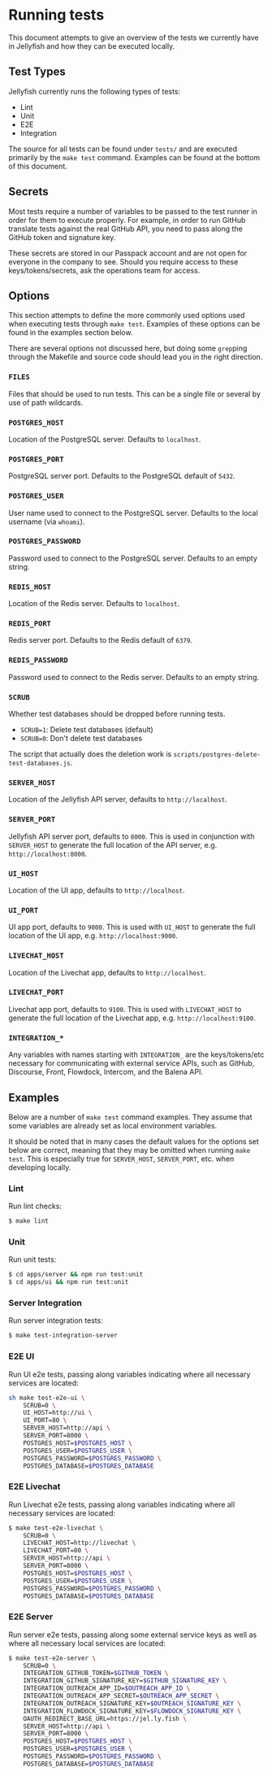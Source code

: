 # Running tests

This document attempts to give an overview of the tests we currently have in Jellyfish and how they can be executed locally.

## Test Types
Jellyfish currently runs the following types of tests:
- Lint
- Unit
- E2E
- Integration

The source for all tests can be found under `tests/` and are executed primarily by the `make test` command. Examples can be found at the bottom of this document.

## Secrets
Most tests require a number of variables to be passed to the test runner in order for them to execute properly. For example, in order to run GitHub translate tests against the real GitHub API, you need to pass along the GitHub token and signature key.

These secrets are stored in our Passpack account and are not open for everyone in the company to see. Should you require access to these keys/tokens/secrets, ask the operations team for access.

## Options
This section attempts to define the more commonly used options used when executing tests through `make test`.  Examples of these options can be found in the examples section below.

There are several options not discussed here, but doing some `grep`ping through the Makefile and source code should lead you in the right direction.

### `FILES`
Files that should be used to run tests.
This can be a single file or several by use of path wildcards.

### `POSTGRES_HOST`
Location of the PostgreSQL server.
Defaults to `localhost`.

### `POSTGRES_PORT`
PostgreSQL server port.
Defaults to the PostgreSQL default of `5432`.

### `POSTGRES_USER`
User name used to connect to the PostgreSQL server.
Defaults to the local username (via `whoami`).

### `POSTGRES_PASSWORD`
Password used to connect to the PostgreSQL server.
Defaults to an empty string.

### `REDIS_HOST`
Location of the Redis server.
Defaults to `localhost`.

### `REDIS_PORT`
Redis server port.
Defaults to the Redis default of `6379`.

### `REDIS_PASSWORD`
Password used to connect to the Redis server.
Defaults to an empty string.

### `SCRUB`
Whether test databases should be dropped before running tests.
- `SCRUB=1`: Delete test databases (default)
- `SCRUB=0`: Don't delete test databases

The script that actually does the deletion work is `scripts/postgres-delete-test-databases.js`.

### `SERVER_HOST`
Location of the Jellyfish API server, defaults to `http://localhost`.

### `SERVER_PORT`
Jellyfish API server port, defaults to `8000`.
This is used in conjunction with `SERVER_HOST` to generate the full location of the API server, e.g. `http://localhost:8000`.

### `UI_HOST`
Location of the UI app, defaults to `http://localhost`.

### `UI_PORT`
UI app port, defaults to `9000`.
This is used with `UI_HOST` to generate the full location of the UI app, e.g. `http://localhost:9000`.

### `LIVECHAT_HOST`
Location of the Livechat app, defaults to `http://localhost`.

### `LIVECHAT_PORT`
Livechat app port, defaults to `9100`.
This is used with `LIVECHAT_HOST` to generate the full location of the Livechat app, e.g. `http://localhost:9100`.

### `INTEGRATION_*`
Any variables with names starting with `INTEGRATION_` are the keys/tokens/etc necessary for communicating with external service APIs, such as GitHub, Discourse, Front, Flowdock, Intercom, and the Balena API.

## Examples
Below are a number of `make test` command examples. They assume that some variables are already set as local environment variables.

It should be noted that in many cases the default values for the options set below are correct, meaning that they may be omitted when running `make test`. This is especially true for `SERVER_HOST`, `SERVER_PORT`, etc. when developing locally.

### Lint
Run lint checks:
```sh
$ make lint
```

### Unit
Run unit tests:
```sh
$ cd apps/server && npm run test:unit
$ cd apps/ui && npm run test:unit
```

### Server Integration
Run server integration tests:
```sh
$ make test-integration-server
```

### E2E UI
Run UI e2e tests, passing along variables indicating where all necessary services are located:
```sh
sh make test-e2e-ui \
	SCRUB=0 \
	UI_HOST=http://ui \
	UI_PORT=80 \
	SERVER_HOST=http://api \
	SERVER_PORT=8000 \
	POSTGRES_HOST=$POSTGRES_HOST \
	POSTGRES_USER=$POSTGRES_USER \
	POSTGRES_PASSWORD=$POSTGRES_PASSWORD \
	POSTGRES_DATABASE=$POSTGRES_DATABASE
```

### E2E Livechat
Run Livechat e2e tests, passing along variables indicating where all necessary services are located:
```sh
$ make test-e2e-livechat \
	SCRUB=0 \
	LIVECHAT_HOST=http://livechat \
	LIVECHAT_PORT=80 \
	SERVER_HOST=http://api \
	SERVER_PORT=8000 \
	POSTGRES_HOST=$POSTGRES_HOST \
	POSTGRES_USER=$POSTGRES_USER \
	POSTGRES_PASSWORD=$POSTGRES_PASSWORD \
	POSTGRES_DATABASE=$POSTGRES_DATABASE
```

### E2E Server
Run server e2e tests, passing along some external service keys as well as where all necessary local services are located:
```sh
$ make test-e2e-server \
	SCRUB=0 \
	INTEGRATION_GITHUB_TOKEN=$GITHUB_TOKEN \
	INTEGRATION_GITHUB_SIGNATURE_KEY=$GITHUB_SIGNATURE_KEY \
	INTEGRATION_OUTREACH_APP_ID=$OUTREACH_APP_ID \
	INTEGRATION_OUTREACH_APP_SECRET=$OUTREACH_APP_SECRET \
	INTEGRATION_OUTREACH_SIGNATURE_KEY=$OUTREACH_SIGNATURE_KEY \
	INTEGRATION_FLOWDOCK_SIGNATURE_KEY=$FLOWDOCK_SIGNATURE_KEY \
	OAUTH_REDIRECT_BASE_URL=https://jel.ly.fish \
	SERVER_HOST=http://api \
	SERVER_PORT=8000 \
	POSTGRES_HOST=$POSTGRES_HOST \
	POSTGRES_USER=$POSTGRES_USER \
	POSTGRES_PASSWORD=$POSTGRES_PASSWORD \
	POSTGRES_DATABASE=$POSTGRES_DATABASE
```
